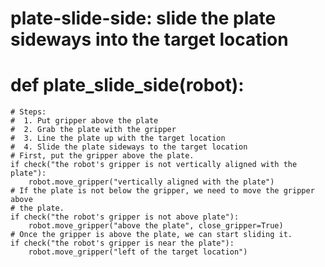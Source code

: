 # plate-slide-side: slide the plate sideways into the target location
# def plate_slide_side(robot):
    # Steps:
    #  1. Put gripper above the plate
    #  2. Grab the plate with the gripper
    #  3. Line the plate up with the target location
    #  4. Slide the plate sideways to the target location
    # First, put the gripper above the plate.
    if check("the robot's gripper is not vertically aligned with the plate"):
        robot.move_gripper("vertically aligned with the plate")
    # If the plate is not below the gripper, we need to move the gripper above
    # the plate.
    if check("the robot's gripper is not above plate"):
        robot.move_gripper("above the plate", close_gripper=True)
    # Once the gripper is above the plate, we can start sliding it.
    if check("the robot's gripper is near the plate"):
        robot.move_gripper("left of the target location")